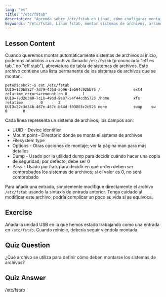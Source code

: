 ```yaml
---
lang: "es"
title: "/etc/fstab"
description: "Aprenda sobre /etc/fstab en Linux, cómo configurar montajes de sistemas de archivos al inicio y gestionar entradas de dispositivos. ¡Comprenda fstab para principiantes!"
keywords: "/etc/fstab, Linux fstab, montar sistemas de archivos, arranque de Linux, tutorial de fstab, principiante, guía"
---
```


## Lesson Content

Cuando queremos montar automáticamente sistemas de archivos al inicio, podemos añadirlos a un archivo llamado `/etc/fstab` (pronunciado "eff es tab," no "eff stab"), abreviatura de tabla de sistemas de archivos. Este archivo contiene una lista permanente de los sistemas de archivos que se montan.

```plaintext
pete@icebox:~$ cat /etc/fstab
UUID=130b882f-7d79-436d-a096-1e594c92bb76 /               ext4    relatime,errors=remount-ro 0       1
UUID=78d203a0-7c18-49bd-9e07-54f44cdb5726 /home           xfs     relatime        0       2
UUID=22c3d34b-467e-467c-b44d-f03803c2c526 none            swap    sw              0       0
```

Cada línea representa un sistema de archivos; los campos son:

- UUID - Device identifier
- Mount point - Directorio donde se monta el sistema de archivos
- Filesystem type
- Options - Otras opciones de montaje; ver la página man para más detalles
- Dump - Usado por la utilidad dump para decidir cuándo hacer una copia de seguridad; por defecto, debe ser 0
- Pass - Usado por fsck para decidir en qué orden deben ser comprobados los sistemas de archivos; si el valor es 0, no será comprobado

Para añadir una entrada, simplemente modifique directamente el archivo `/etc/fstab` usando la sintaxis de entrada anterior. Tenga cuidado al modificar este archivo; podría complicar un poco su vida si se equivoca.

## Exercise

Añada la unidad USB en la que hemos estado trabajando como una entrada en `/etc/fstab`. Cuando reinicie, debería seguir viéndola montada.

## Quiz Question

¿Qué archivo se utiliza para definir cómo deben montarse los sistemas de archivos?

## Quiz Answer

/etc/fstab
